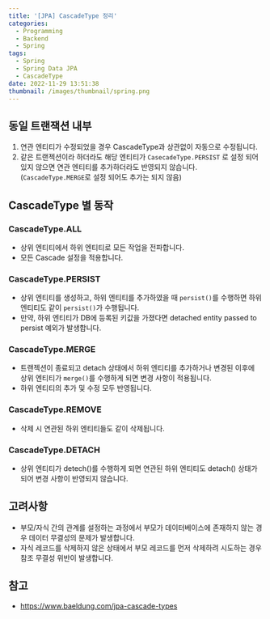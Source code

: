 ```yaml
---
title: '[JPA] CascadeType 정리'
categories:
  - Programming
  - Backend
  - Spring
tags:
  - Spring
  - Spring Data JPA
  - CascadeType
date: 2022-11-29 13:51:38
thumbnail: /images/thumbnail/spring.png
---
```


## 동일 트랜잭션 내부

1. 연관 엔티티가 수정되었을 경우 CascadeType과 상관없이 자동으로 수정됩니다.
2. 같은 트랜젝션이라 하더라도 해당 엔티티가 `CasecadeType.PERSIST` 로 설정 되어 있지 않으면 연관 엔티티를 추가하더라도 반영되지 않습니다. (`CascadeType.MERGE`로 설정 되어도 추가는 되지 않음)

## CascadeType 별 동작

### CascadeType.ALL

- 상위 엔티티에서 하위 엔티티로 모든 작업을 전파합니다.
- 모든 Cascade 설정을 적용합니다.

### CascadeType.PERSIST

- 상위 엔티티를 생성하고, 하위 엔티티를 추가하였을 때 `persist()`를 수행하면 하위 엔티티도 같이 `persist()`가 수행됩니다.
- 만약, 하위 엔티티가 DB에 등록된 키값을 가졌다면 detached entity passed to persist 예외가 발생합니다.

### CascadeType.MERGE

- 트랜젝션이 종료되고 detach 상태에서 하위 엔티티를 추가하거나 변경된 이후에 상위 엔티티가 `merge()`를 수행하게 되면 변경 사항이 적용됩니다.
- 하위 엔티티의 추가 및 수정 모두 반영됩니다.

### CascadeType.REMOVE

- 삭제 시 연관된 하위 엔티티들도 같이 삭제됩니다.

### CascadeType.DETACH

- 상위 엔티티가 detech()를 수행하게 되면 연관된 하위 엔티티도 detach() 상태가 되어 변경 사항이 반영되지 않습니다.

## 고려사항

- 부모/자식 간의 관계를 설정하는 과정에서 부모가 데이터베이스에 존재하지 않는 경우 데이터 무결성의 문제가 발생합니다.
- 자식 레코드를 삭제하지 않은 상태에서 부모 레코드를 먼저 삭제하려 시도하는 경우 참조 무결성 위반이 발생합니다.

## 참고

- https://www.baeldung.com/jpa-cascade-types
